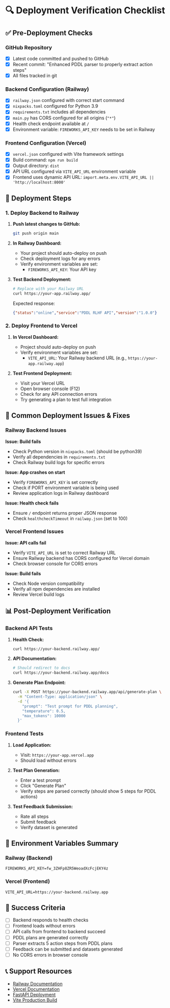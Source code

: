 # 🔍 Deployment Verification Checklist

## ✅ Pre-Deployment Checks

### GitHub Repository
- [x] Latest code committed and pushed to GitHub
- [x] Recent commit: "Enhanced PDDL parser to properly extract action steps"
- [x] All files tracked in git

### Backend Configuration (Railway)
- [x] `railway.json` configured with correct start command
- [x] `nixpacks.toml` configured for Python 3.9
- [x] `requirements.txt` includes all dependencies
- [x] `main.py` has CORS configured for all origins (`"*"`)
- [x] Health check endpoint available at `/`
- [x] Environment variable: `FIREWORKS_API_KEY` needs to be set in Railway

### Frontend Configuration (Vercel)
- [x] `vercel.json` configured with Vite framework settings
- [x] Build command: `npm run build`
- [x] Output directory: `dist`
- [x] API URL configured via `VITE_API_URL` environment variable
- [x] Frontend uses dynamic API URL: `import.meta.env.VITE_API_URL || 'http://localhost:8000'`

## 🚀 Deployment Steps

### 1. Deploy Backend to Railway

1. **Push latest changes to GitHub:**
   ```bash
   git push origin main
   ```

2. **In Railway Dashboard:**
   - Your project should auto-deploy on push
   - Check deployment logs for any errors
   - Verify environment variables are set:
     - `FIREWORKS_API_KEY`: Your API key

3. **Test Backend Deployment:**
   ```bash
   # Replace with your Railway URL
   curl https://your-app.railway.app/
   ```

   Expected response:
   ```json
   {"status":"online","service":"PDDL RLHF API","version":"1.0.0"}
   ```

### 2. Deploy Frontend to Vercel

1. **In Vercel Dashboard:**
   - Project should auto-deploy on push
   - Verify environment variables are set:
     - `VITE_API_URL`: Your Railway backend URL (e.g., `https://your-app.railway.app`)

2. **Test Frontend Deployment:**
   - Visit your Vercel URL
   - Open browser console (F12)
   - Check for any API connection errors
   - Try generating a plan to test full integration

## 🔧 Common Deployment Issues & Fixes

### Railway Backend Issues

**Issue: Build fails**
- Check Python version in `nixpacks.toml` (should be python39)
- Verify all dependencies in `requirements.txt`
- Check Railway build logs for specific errors

**Issue: App crashes on start**
- Verify `FIREWORKS_API_KEY` is set correctly
- Check if PORT environment variable is being used
- Review application logs in Railway dashboard

**Issue: Health check fails**
- Ensure `/` endpoint returns proper JSON response
- Check `healthcheckTimeout` in `railway.json` (set to 100)

### Vercel Frontend Issues

**Issue: API calls fail**
- Verify `VITE_API_URL` is set to correct Railway URL
- Ensure Railway backend has CORS configured for Vercel domain
- Check browser console for CORS errors

**Issue: Build fails**
- Check Node version compatibility
- Verify all npm dependencies are installed
- Review Vercel build logs

## 📊 Post-Deployment Verification

### Backend API Tests

1. **Health Check:**
   ```bash
   curl https://your-backend.railway.app/
   ```

2. **API Documentation:**
   ```bash
   # Should redirect to docs
   curl https://your-backend.railway.app/docs
   ```

3. **Generate Plan Endpoint:**
   ```bash
   curl -X POST https://your-backend.railway.app/api/generate-plan \
     -H "Content-Type: application/json" \
     -d '{
       "prompt": "Test prompt for PDDL planning",
       "temperature": 0.5,
       "max_tokens": 10000
     }'
   ```

### Frontend Tests

1. **Load Application:**
   - Visit: `https://your-app.vercel.app`
   - Should load without errors

2. **Test Plan Generation:**
   - Enter a test prompt
   - Click "Generate Plan"
   - Verify steps are parsed correctly (should show 5 steps for PDDL actions)

3. **Test Feedback Submission:**
   - Rate all steps
   - Submit feedback
   - Verify dataset is generated

## 📝 Environment Variables Summary

### Railway (Backend)
```
FIREWORKS_API_KEY=fw_3ZHFp8ZR5WeoadXcFcjEKY4z
```

### Vercel (Frontend)
```
VITE_API_URL=https://your-backend.railway.app
```

## 🎯 Success Criteria

- [ ] Backend responds to health checks
- [ ] Frontend loads without errors
- [ ] API calls from frontend to backend succeed
- [ ] PDDL plans are generated correctly
- [ ] Parser extracts 5 action steps from PDDL plans
- [ ] Feedback can be submitted and datasets generated
- [ ] No CORS errors in browser console

## 📞 Support Resources

- [Railway Documentation](https://docs.railway.app)
- [Vercel Documentation](https://vercel.com/docs)
- [FastAPI Deployment](https://fastapi.tiangolo.com/deployment/)
- [Vite Production Build](https://vitejs.dev/guide/build.html)
